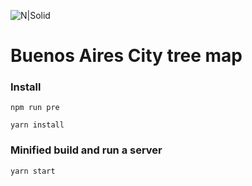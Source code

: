 ![N|Solid](https://i.imgur.com/HdH6hBR.png)



# Buenos Aires City tree map
 

### Install

`npm run pre`

`yarn install`

### Minified build and run a server

`yarn start`
